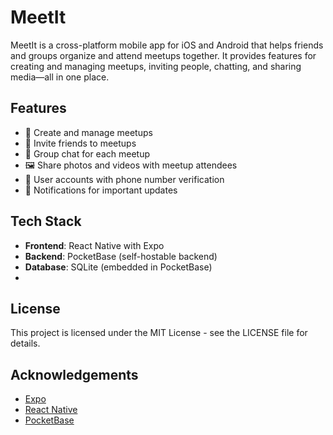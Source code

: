 # MeetIt

MeetIt is a cross-platform mobile app for iOS and Android that helps friends and groups organize and attend meetups together. It provides features for creating and managing meetups, inviting people, chatting, and sharing media—all in one place.

## Features

- 📅 Create and manage meetups
- 👥 Invite friends to meetups
- 💬 Group chat for each meetup
- 🖼️ Share photos and videos with meetup attendees
- 👤 User accounts with phone number verification
- 🔔 Notifications for important updates

## Tech Stack

- **Frontend**: React Native with Expo
- **Backend**: PocketBase (self-hostable backend)
- **Database**: SQLite (embedded in PocketBase)
- 
## License

This project is licensed under the MIT License - see the LICENSE file for details.

## Acknowledgements

- [Expo](https://expo.dev/)
- [React Native](https://reactnative.dev/)
- [PocketBase](https://pocketbase.io/) 
